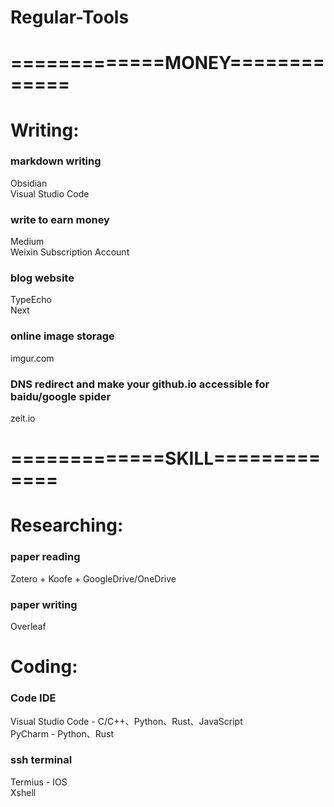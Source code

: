 # Regular-Tools

# =============MONEY=============
# Writing:
### markdown writing
Obsidian  
Visual Studio Code  

### write to earn money
Medium  
Weixin Subscription Account  

### blog website
TypeEcho  
Next  

### online image storage
imgur.com  

### DNS redirect and make your github.io accessible for baidu/google spider
zeit.io  

# =============SKILL=============
# Researching:
### paper reading
Zotero + Koofe + GoogleDrive/OneDrive  

### paper writing
Overleaf  

# Coding:

### Code IDE
Visual Studio Code  - C/C++、Python、Rust、JavaScript  
PyCharm - Python、Rust  

### ssh terminal
Termius - IOS  
Xshell  


